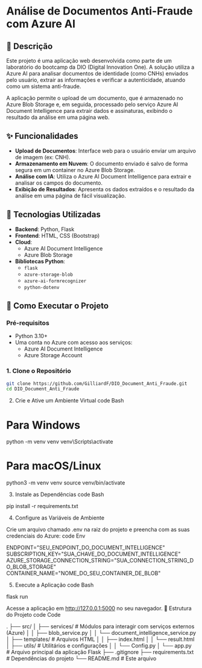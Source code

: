     
# Análise de Documentos Anti-Fraude com Azure AI

## 📝 Descrição

Este projeto é uma aplicação web desenvolvida como parte de um laboratório do bootcamp da DIO (Digital Innovation One). A solução utiliza a Azure AI para analisar documentos de identidade (como CNHs) enviados pelo usuário, extrair as informações e verificar a autenticidade, atuando como um sistema anti-fraude.

A aplicação permite o upload de um documento, que é armazenado no Azure Blob Storage e, em seguida, processado pelo serviço Azure AI Document Intelligence para extrair dados e assinaturas, exibindo o resultado da análise em uma página web.

## ✨ Funcionalidades

*   **Upload de Documentos**: Interface web para o usuário enviar um arquivo de imagem (ex: CNH).
*   **Armazenamento em Nuvem**: O documento enviado é salvo de forma segura em um container no Azure Blob Storage.
*   **Análise com IA**: Utiliza o Azure AI Document Intelligence para extrair e analisar os campos do documento.
*   **Exibição de Resultados**: Apresenta os dados extraídos e o resultado da análise em uma página de fácil visualização.

## 🤖 Tecnologias Utilizadas

*   **Backend**: Python, Flask
*   **Frontend**: HTML, CSS (Bootstrap)
*   **Cloud**:
    *   Azure AI Document Intelligence
    *   Azure Blob Storage
*   **Bibliotecas Python**:
    *   `flask`
    *   `azure-storage-blob`
    *   `azure-ai-formrecognizer`
    *   `python-dotenv`

## 🚀 Como Executar o Projeto

### Pré-requisitos

*   Python 3.10+
*   Uma conta no Azure com acesso aos serviços:
    *   Azure AI Document Intelligence
    *   Azure Storage Account

### 1. Clone o Repositório

```bash
git clone https://github.com/GilliardF/DIO_Document_Anti_Fraude.git
cd DIO_Document_Anti_Fraude
```
  

2. Crie e Ative um Ambiente Virtual
code Bash

    
# Para Windows
python -m venv venv
venv\Scripts\activate

# Para macOS/Linux
python3 -m venv venv
source venv/bin/activate

  

3. Instale as Dependências
code Bash

    
pip install -r requirements.txt

  

4. Configure as Variáveis de Ambiente

Crie um arquivo chamado .env na raiz do projeto e preencha com as suas credenciais do Azure:
code Env

    
ENDPOINT="SEU_ENDPOINT_DO_DOCUMENT_INTELLIGENCE"
SUBSCRIPTION_KEY="SUA_CHAVE_DO_DOCUMENT_INTELLIGENCE"
AZURE_STORAGE_CONNECTION_STRING="SUA_CONNECTION_STRING_DO_BLOB_STORAGE"
CONTAINER_NAME="NOME_DO_SEU_CONTAINER_DE_BLOB"

  

5. Execute a Aplicação
code Bash

    
flask run

  

Acesse a aplicação em http://127.0.0.1:5000 no seu navegador.
📁 Estrutura do Projeto
code Code

    
.
├── src/
│   ├── services/             # Módulos para interagir com serviços externos (Azure)
│   │   ├── blob_service.py
│   │   └── document_intelligence_service.py
│   ├── templates/            # Arquivos HTML
│   │   ├── index.html
│   │   └── result.html
│   ├── utils/                # Utilitários e configurações
│   │   └── Config.py
│   └── app.py                # Arquivo principal da aplicação Flask
├── .gitignore
├── requirements.txt          # Dependências do projeto
└── README.md                 # Este arquivo

  
